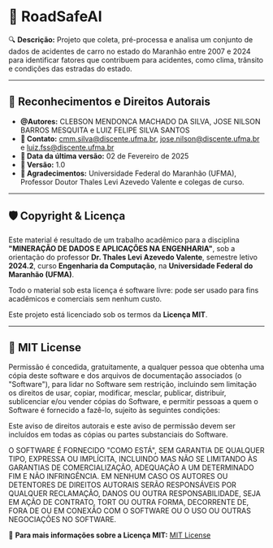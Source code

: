 # 🚗 RoadSafeAI

🔍 **Descrição:**
Projeto que coleta, pré-processa e analisa um conjunto de dados de acidentes de carro no estado do Maranhão entre 2007 e 2024 para identificar fatores que contribuem para acidentes, como clima, trânsito e condições das estradas do estado.

---

## 📌 Reconhecimentos e Direitos Autorais

- **@Autores:** CLEBSON MENDONCA MACHADO DA SILVA, JOSE NILSON BARROS MESQUITA e LUIZ FELIPE SILVA SANTOS
- **📧 Contato:** cmm.silva@discente.ufma.br, jose.nilson@discente.ufma.br e luiz.fss@discente.ufma.br
- **📅 Data da última versão:** 02 de Fevereiro de 2025
- **🔢 Versão:** 1.0
- **🙏 Agradecimentos:** Universidade Federal do Maranhão (UFMA), Professor Doutor Thales Levi Azevedo Valente e colegas de curso.

---

## 🛡️ Copyright & Licença

Este material é resultado de um trabalho acadêmico para a disciplina **"MINERAÇÃO DE DADOS E APLICAÇÕES NA ENGENHARIA"**, sob a orientação do professor **Dr. Thales Levi Azevedo Valente**, semestre letivo **2024.2**, curso **Engenharia da Computação**, na **Universidade Federal do Maranhão (UFMA)**.

Todo o material sob esta licença é software livre: pode ser usado para fins acadêmicos e comerciais sem nenhum custo.

Este projeto está licenciado sob os termos da **Licença MIT**.

---

## 📜 MIT License

 Permissão é concedida, gratuitamente, a qualquer pessoa que obtenha uma cópia deste software e dos arquivos de documentação associados (o "Software"), para lidar no Software sem restrição, incluindo sem limitação os direitos de usar, copiar, modificar, mesclar, publicar, distribuir, sublicenciar e/ou vender cópias do Software, e permitir pessoas a quem o Software é fornecido a fazê-lo, sujeito às seguintes condições:

 Este aviso de direitos autorais e este aviso de permissão devem ser incluídos em todas as cópias ou partes substanciais do Software.

 O SOFTWARE É FORNECIDO "COMO ESTÁ", SEM GARANTIA DE QUALQUER TIPO, EXPRESSA OU IMPLÍCITA, INCLUINDO MAS NÃO SE LIMITANDO ÀS GARANTIAS DE COMERCIALIZAÇÃO, ADEQUAÇÃO A UM DETERMINADO FIM E NÃO INFRINGÊNCIA. EM NENHUM CASO OS AUTORES OU DETENTORES DE DIREITOS AUTORAIS SERÃO RESPONSÁVEIS POR QUALQUER RECLAMAÇÃO, DANOS OU OUTRA RESPONSABILIDADE, SEJA EM AÇÃO DE CONTRATO, TORT OU OUTRA FORMA, DECORRENTE DE, FORA DE OU EM CONEXÃO COM O SOFTWARE OU O USO OU OUTRAS NEGOCIAÇÕES NO SOFTWARE.

🔗 **Para mais informações sobre a Licença MIT:** [MIT License](https://opensource.org/licenses/MIT)
